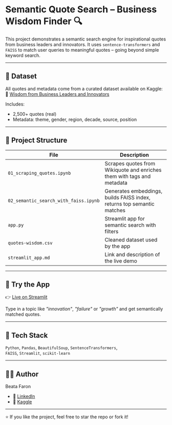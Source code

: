 # Semantic Quote Search – Business Wisdom Finder 🔍

This project demonstrates a semantic search engine for inspirational quotes from business leaders and innovators. It uses `sentence-transformers` and `FAISS` to match user queries to meaningful quotes – going beyond simple keyword search.

---

## 📘 Dataset

All quotes and metadata come from a curated dataset available on Kaggle:  
📎 [Wisdom from Business Leaders and Innovators](https://www.kaggle.com/datasets/beatafaron/wisdom-from-business-leaders-and-innovators)

Includes:
- 2,500+ quotes (real)
- Metadata: theme, gender, region, decade, source, position

---

## 🧠 Project Structure

| File | Description |
|------|-------------|
| `01_scraping_quotes.ipynb` | Scrapes quotes from Wikiquote and enriches them with tags and metadata |
| `02_semantic_search_with_faiss.ipynb` | Generates embeddings, builds FAISS index, returns top semantic matches |
| `app.py` | Streamlit app for semantic search with filters |
| `quotes-wisdom.csv` | Cleaned dataset used by the app |
| `streamlit_app.md` | Link and description of the live demo |

---

## 🚀 Try the App

👉 [Live on Streamlit](https://semantic-quote-search.streamlit.app)

Type in a topic like _"innovation"_, _"failure"_ or _"growth"_ and get semantically matched quotes.

---

## 🧰 Tech Stack

`Python`, `Pandas`, `BeautifulSoup`, `SentenceTransformers`,  
`FAISS`, `Streamlit`, `scikit-learn`

---

## 👩‍💻 Author

Beata Faron  
- 💼 [LinkedIn](https://www.linkedin.com/in/beata-faron-24764832/)  
- 🧠 [Kaggle](https://www.kaggle.com/beatafaron)

---

⭐ If you like the project, feel free to star the repo or fork it!
